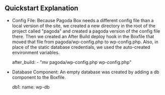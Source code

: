 Quickstart Explanation
----------------------

* Config File: Because Pagoda Box needs a different config file than a local version of the site, we created a new directory in the root of the project called "pagoda" and created a pagoda version of the config file there. Then we created an After Build deploy hook in the Boxfile that moved that file from pagoda/wp-config.php to wp-config.php. Also, in place of the static database credentials, we used the auto-created environment variables.

    after_build:
        - "mv pagoda/wp-config.php wp-config.php"

* Database Component: An empty database was created by adding a db component to the Boxfile.

    db1:
        name: wp-db